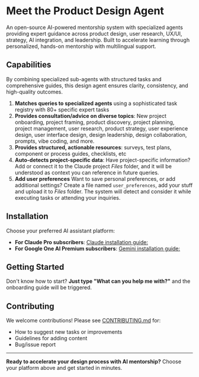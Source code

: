 # Meet the Product Design Agent
An open-source AI-powered mentorship system with specialized agents providing expert guidance across product design, user research, UX/UI, strategy, AI integration, and leadership. Built to accelerate learning through personalized, hands-on mentorship with multilingual support.

## Capabilities
By combining specialized sub-agents with structured tasks and comprehensive guides, this design agent ensures clarity, consistency, and high-quality outcomes.
1. **Matches queries to specialized agents** using a sophisticated task registry with 80+ specific expert tasks
2. **Provides consultation/advice on diverse topics**: New project onboarding, project framing, product discovery, project planning, project management, user research, product strategy, user experience design, user interface design,  design leadership, design collaboration, prompts, vibe coding, and more.
3. **Provides structured, actionable resources**: surveys, test plans, component or process guides, checklists, etc
4. **Auto-detects project-specific data**: Have project-specific information? Add or connect it to the Claude project _Files_ folder, and it will be understood as context you can reference in future queries.
5. **Add user preferences** Want to save personal preferences, or add additional settings? Create a file named `user_preferences`, add your stuff and upload it to _Files_ folder. The system will detect and consider it while executing tasks or attending your inquiries.

## Installation
Choose your preferred AI assistant platform:
- **For Claude Pro subscribers**: [Claude installation guide:](./CLAUDE_INSTALLATION.md)
- **For Google One AI Premium subscribers**: [Gemini installation guide:](./GEMINI_INSTALLATION.md)

## Getting Started
Don't know how to start? **Just type "What can you help me with?"** and the onboarding guide will be triggered.

## Contributing
We welcome contributions! Please see [CONTRIBUTING.md](./CONTRIBUTING.md) for:
- How to suggest new tasks or improvements
- Guidelines for adding content
- Bug/issue report

---

**Ready to accelerate your design process with AI mentorship?** Choose your platform above and get started in minutes.
